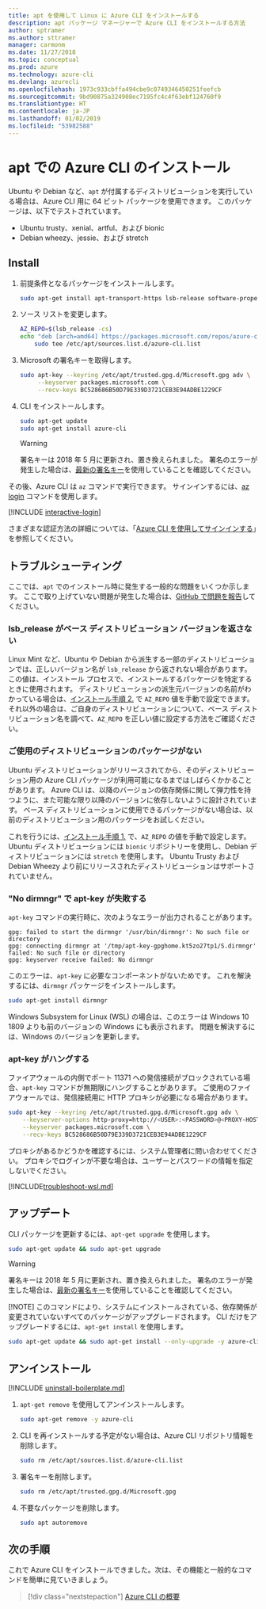 ```yaml
---
title: apt を使用して Linux に Azure CLI をインストールする
description: apt パッケージ マネージャーで Azure CLI をインストールする方法
author: sptramer
ms.author: sttramer
manager: carmonm
ms.date: 11/27/2018
ms.topic: conceptual
ms.prod: azure
ms.technology: azure-cli
ms.devlang: azurecli
ms.openlocfilehash: 1973c933cbffa494cbe9c0749346450251feefcb
ms.sourcegitcommit: 9bd90875a324908ec7195fc4c4f63ebf124760f9
ms.translationtype: HT
ms.contentlocale: ja-JP
ms.lasthandoff: 01/02/2019
ms.locfileid: "53982588"
---
```

# <a name="install-azure-cli-with-apt"></a>apt での Azure CLI のインストール

Ubuntu や Debian など、`apt` が付属するディストリビューションを実行している場合は、Azure CLI 用に 64 ビット パッケージを使用できます。 このパッケージは、以下でテストされています。

* Ubuntu trusty、xenial、artful、および bionic
* Debian wheezy、jessie、および stretch

## <a name="install"></a>Install

1. 前提条件となるパッケージをインストールします。

    ```bash
    sudo apt-get install apt-transport-https lsb-release software-properties-common dirmngr -y
    ```

2. <div id="set-release"/>ソース リストを変更します。

    ```bash
    AZ_REPO=$(lsb_release -cs)
    echo "deb [arch=amd64] https://packages.microsoft.com/repos/azure-cli/ $AZ_REPO main" | \
        sudo tee /etc/apt/sources.list.d/azure-cli.list
    ```

3. <div id="signingKey"/>Microsoft の署名キーを取得します。

   ```bash
   sudo apt-key --keyring /etc/apt/trusted.gpg.d/Microsoft.gpg adv \
        --keyserver packages.microsoft.com \
        --recv-keys BC528686B50D79E339D3721CEB3E94ADBE1229CF
   ```

4. CLI をインストールします。

   ```bash
   sudo apt-get update
   sudo apt-get install azure-cli
   ```

   > [!WARNING]
   > 署名キーは 2018 年 5 月に更新され、置き換えられました。 署名のエラーが発生した場合は、[最新の署名キー](#signingKey)を使用していることを確認してください。

その後、Azure CLI は `az` コマンドで実行できます。 サインインするには、[az login](/cli/azure/reference-index#az-login) コマンドを使用します。

[!INCLUDE [interactive-login](includes/interactive-login.md)]

さまざまな認証方法の詳細については、「[Azure CLI を使用してサインインする](authenticate-azure-cli.md)」を参照してください。

## <a name="troubleshooting"></a>トラブルシューティング

ここでは、`apt` でのインストール時に発生する一般的な問題をいくつか示します。 ここで取り上げていない問題が発生した場合は、[GitHub で問題を報告](https://github.com/Azure/azure-cli/issues)してください。

### <a name="lsbrelease-does-not-return-the-correct-base-distribution-version"></a>lsb_release がベース ディストリビューション バージョンを返さない

Linux Mint など、Ubuntu や Debian から派生する一部のディストリビューションでは、正しいバージョン名が `lsb_release` から返されない場合があります。 この値は、インストール プロセスで、インストールするパッケージを特定するときに使用されます。 ディストリビューションの派生元バージョンの名前がわかっている場合は、[インストール手順 2.](#set-release) で `AZ_REPO` 値を手動で設定できます。 それ以外の場合は、ご自身のディストリビューションについて、ベース ディストリビューション名を調べて、`AZ_REPO` を正しい値に設定する方法をご確認ください。

### <a name="no-package-for-your-distribution"></a>ご使用のディストリビューションのパッケージがない

Ubuntu ディストリビューションがリリースされてから、そのディストリビューション用の Azure CLI パッケージが利用可能になるまではしばらくかかることがあります。 Azure CLI は、以降のバージョンの依存関係に関して弾力性を持つように、また可能な限り以降のバージョンに依存しないように設計されています。 ベース ディストリビューションに使用できるパッケージがない場合は、以前のディストリビューション用のパッケージをお試しください。

これを行うには、[インストール手順 1.](#install-step-1) で、`AZ_REPO` の値を手動で設定します。 Ubuntu ディストリビューションには `bionic` リポジトリーを使用し、Debian ディストリビューションには `stretch` を使用します。 Ubuntu Trusty および Debian Wheezy より前にリリースされたディストリビューションはサポートされていません。

### <a name="apt-key-fails-with-no-dirmngr"></a>"No dirmngr" で apt-key が失敗する

`apt-key` コマンドの実行時に、次のようなエラーが出力されることがあります。

```output
gpg: failed to start the dirmngr '/usr/bin/dirmngr': No such file or directory
gpg: connecting dirmngr at '/tmp/apt-key-gpghome.kt5zo27tp1/S.dirmngr' failed: No such file or directory
gpg: keyserver receive failed: No dirmngr
```

このエラーは、`apt-key` に必要なコンポーネントがないためです。 これを解決するには、`dirmngr` パッケージをインストールします。

```bash
sudo apt-get install dirmngr
```

Windows Subsystem for Linux (WSL) の場合は、このエラーは Windows 10 1809 よりも前のバージョンの Windows にも表示されます。 問題を解決するには、Windows のバージョンを更新します。

### <a name="apt-key-hangs"></a>apt-key がハングする

ファイアウォールの内側でポート 11371 への発信接続がブロックされている場合、`apt-key` コマンドが無期限にハングすることがあります。
ご使用のファイアウォールでは、発信接続用に HTTP プロキシが必要になる場合があります。

```bash
sudo apt-key --keyring /etc/apt/trusted.gpg.d/Microsoft.gpg adv \
    --keyserver-options http-proxy=http://<USER>:<PASSWORD>@<PROXY-HOST>:<PROXY-PORT>/ \
    --keyserver packages.microsoft.com \
    --recv-keys BC528686B50D79E339D3721CEB3E94ADBE1229CF
```

プロキシがあるかどうかを確認するには、システム管理者に問い合わせてください。 プロキシでログインが不要な場合は、ユーザーとパスワードの情報を指定しないでください。

[!INCLUDE[troubleshoot-wsl.md](includes/troubleshoot-wsl.md)]

## <a name="update"></a>アップデート

CLI パッケージを更新するには、`apt-get upgrade` を使用します。

   ```bash
   sudo apt-get update && sudo apt-get upgrade
   ```

> [!WARNING]
> 署名キーは 2018 年 5 月に更新され、置き換えられました。 署名のエラーが発生した場合は、[最新の署名キー](#signingKey)を使用していることを確認してください。
>
> [!NOTE]
> このコマンドにより、システムにインストールされている、依存関係が変更されていないすべてのパッケージがアップグレードされます。
> CLI だけをアップグレードするには、`apt-get install` を使用します。
> 
> ```bash
> sudo apt-get update && sudo apt-get install --only-upgrade -y azure-cli
> ```

## <a name="uninstall"></a>アンインストール

[!INCLUDE [uninstall-boilerplate.md](includes/uninstall-boilerplate.md)]

1. `apt-get remove` を使用してアンインストールします。

    ```bash
    sudo apt-get remove -y azure-cli
    ```

2. CLI を再インストールする予定がない場合は、Azure CLI リポジトリ情報を削除します。

   ```bash
   sudo rm /etc/apt/sources.list.d/azure-cli.list
   ```

3. 署名キーを削除します。

    ```bash
    sudo rm /etc/apt/trusted.gpg.d/Microsoft.gpg
    ```

4. 不要なパッケージを削除します。

   ```bash
   sudo apt autoremove
   ```

## <a name="next-steps"></a>次の手順

これで Azure CLI をインストールできました。次は、その機能と一般的なコマンドを簡単に見ていきましょう。

> [!div class="nextstepaction"]
> [Azure CLI の概要](get-started-with-azure-cli.md)
